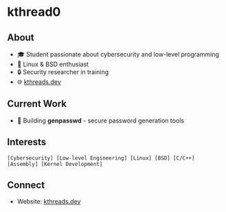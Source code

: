 # kthread0

## About
- 🎓 Student passionate about cybersecurity and low-level programming
- 🐧 Linux & BSD enthusiast
- 🔒 Security researcher in training
- 🌐 [kthreads.dev](https://kthreads.dev)

## Current Work
- 🔑 Building **genpasswd** - secure password generation tools

## Interests
```
[Cybersecurity] [Low-level Engineering] [Linux] [BSD] [C/C++] [Assembly] [Kernel Development]
```

## Connect
- Website: [kthreads.dev](https://kthreads.dev)
